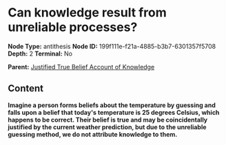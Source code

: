 # Can knowledge result from unreliable processes?

**Node Type:** antithesis
**Node ID:** 199f111e-f21a-4885-b3b7-6301357f5708
**Depth:** 2
**Terminal:** No

**Parent:** [Justified True Belief Account of Knowledge](justified-true-belief-account-of-knowledge.md)

## Content

**Imagine a person forms beliefs about the temperature by guessing and falls upon a belief that today's temperature is 25 degrees Celsius, which happens to be correct. Their belief is true and may be coincidentally justified by the current weather prediction, but due to the unreliable guessing method, we do not attribute knowledge to them.**

